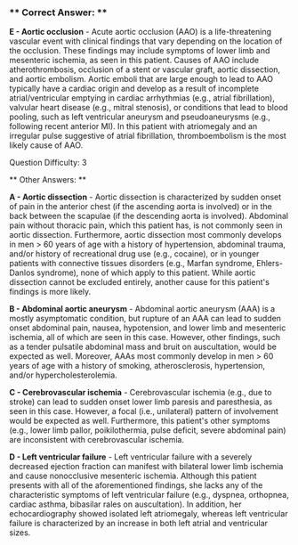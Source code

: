 ### ** Correct Answer: **

**E - Aortic occlusion** - Acute aortic occlusion (AAO) is a life-threatening vascular event with clinical findings that vary depending on the location of the occlusion. These findings may include symptoms of lower limb and mesenteric ischemia, as seen in this patient. Causes of AAO include atherothrombosis, occlusion of a stent or vascular graft, aortic dissection, and aortic embolism. Aortic emboli that are large enough to lead to AAO typically have a cardiac origin and develop as a result of incomplete atrial/ventricular emptying in cardiac arrhythmias (e.g., atrial fibrillation), valvular heart disease (e.g., mitral stenosis), or conditions that lead to blood pooling, such as left ventricular aneurysm and pseudoaneurysms (e.g., following recent anterior MI). In this patient with atriomegaly and an irregular pulse suggestive of atrial fibrillation, thromboembolism is the most likely cause of AAO.

Question Difficulty: 3

** Other Answers: **

**A - Aortic dissection** - Aortic dissection is characterized by sudden onset of pain in the anterior chest (if the ascending aorta is involved) or in the back between the scapulae (if the descending aorta is involved). Abdominal pain without thoracic pain, which this patient has, is not commonly seen in aortic dissection. Furthermore, aortic dissection most commonly develops in men > 60 years of age with a history of hypertension, abdominal trauma, and/or history of recreational drug use (e.g., cocaine), or in younger patients with connective tissues disorders (e.g., Marfan syndrome, Ehlers-Danlos syndrome), none of which apply to this patient. While aortic dissection cannot be excluded entirely, another cause for this patient's findings is more likely.

**B - Abdominal aortic aneurysm** - Abdominal aortic aneurysm (AAA) is a mostly asymptomatic condition, but rupture of an AAA can lead to sudden onset abdominal pain, nausea, hypotension, and lower limb and mesenteric ischemia, all of which are seen in this case. However, other findings, such as a tender pulsatile abdominal mass and bruit on auscultation, would be expected as well. Moreover, AAAs most commonly develop in men > 60 years of age with a history of smoking, atherosclerosis, hypertension, and/or hypercholesterolemia.

**C - Cerebrovascular ischemia** - Cerebrovascular ischemia (e.g., due to stroke) can lead to sudden onset lower limb paresis and paresthesia, as seen in this case. However, a focal (i.e., unilateral) pattern of involvement would be expected as well. Furthermore, this patient's other symptoms (e.g., lower limb pallor, poikilothermia, pulse deficit, severe abdominal pain) are inconsistent with cerebrovascular ischemia.

**D - Left ventricular failure** - Left ventricular failure with a severely decreased ejection fraction can manifest with bilateral lower limb ischemia and cause nonocclusive mesenteric ischemia. Although this patient presents with all of the aforementioned findings, she lacks any of the characteristic symptoms of left ventricular failure (e.g., dyspnea, orthopnea, cardiac asthma, bibasilar rales on auscultation). In addition, her echocardiography showed isolated left atriomegaly, whereas left ventricular failure is characterized by an increase in both left atrial and ventricular sizes.

